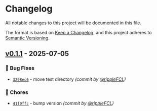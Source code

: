 # Changelog
All notable changes to this project will be documented in this file.

The format is based on [Keep a Changelog](https://keepachangelog.com/en/1.0.0/),
and this project adheres to [Semantic Versioning](https://semver.org/spec/v2.0.0.html).

## [v0.1.1] - 2025-07-05
### :bug: Bug Fixes
- [`3298ec6`](https://github.com/Overengineers-Anonymous/ShatterAPI/commit/3298ec60bd99c912586540c7822bc21011204bee) - move test directory *(commit by [@rippleFCL](https://github.com/rippleFCL))*

### :wrench: Chores
- [`41f0ffc`](https://github.com/Overengineers-Anonymous/ShatterAPI/commit/41f0ffce5c0a04c090cc0dcebeb3255433f4d83a) - bump version *(commit by [@rippleFCL](https://github.com/rippleFCL))*

[v0.1.1]: https://github.com/Overengineers-Anonymous/ShatterAPI/compare/v0.1.0...v0.1.1
